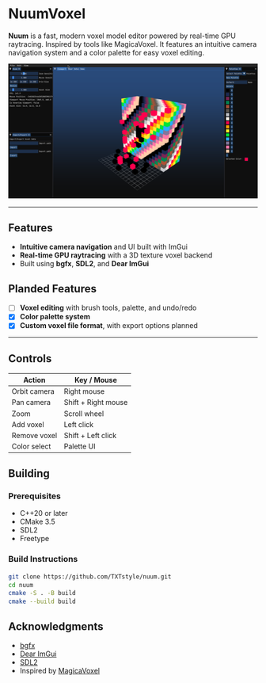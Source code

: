 # NuumVoxel

**Nuum** is a fast, modern voxel model editor powered by real-time GPU raytracing. Inspired by tools like MagicaVoxel. It features an intuitive camera navigation system and a color palette for easy voxel editing.

![NuumVoxel](preview.png)

---

## Features

- **Intuitive camera navigation** and UI built with ImGui
- **Real-time GPU raytracing** with a 3D texture voxel backend
- Built using **bgfx**, **SDL2**, and **Dear ImGui**

## Planded Features

- [ ] **Voxel editing** with brush tools, palette, and undo/redo
- [x] **Color palette system**
- [x] **Custom voxel file format**, with export options planned

---

## Controls

| Action       | Key / Mouse        |
| ------------ | ------------------ |
| Orbit camera | Right mouse        |
| Pan camera   | Shift + Right mouse|
| Zoom         | Scroll wheel       |
| Add voxel    | Left click         |
| Remove voxel | Shift + Left click |
| Color select | Palette UI         |

## Building

### Prerequisites

- C++20 or later
- CMake 3.5
- SDL2
- Freetype

### Build Instructions

```bash
git clone https://github.com/TXTstyle/nuum.git
cd nuum
cmake -S . -B build
cmake --build build
```

## Acknowledgments

- [bgfx](https://github.com/bkaradzic/bgfx)
- [Dear ImGui](https://github.com/ocornut/imgui)
- [SDL2](https://www.libsdl.org/)
- Inspired by [MagicaVoxel](https://ephtracy.github.io/)
